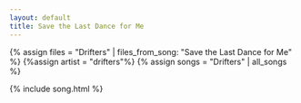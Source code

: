 ```yaml
---
layout: default
title: Save the Last Dance for Me
---
```


{% assign files = "Drifters" | files_from_song: "Save the Last Dance for Me" %}
{%assign artist = "drifters"%}
{% assign songs = "Drifters" | all_songs %}

 
{% include song.html %}

